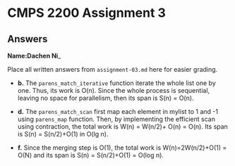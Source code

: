 # CMPS 2200 Assignment 3
## Answers

**Name:**____________Dachen Ni_____________


Place all written answers from `assignment-03.md` here for easier grading.


- **b.**
The `parens_match_iterative` function iterate the whole list one by one. Thus, its work is O(n). Since the whole process is sequential, leaving no space for parallelism, then its span is S(n) = O(n).

- **d.**
The `parens_match_scan` first map each element in mylist to 1 and -1 using `parens_map` function. Then, by implementing the efficient scan using contraction, the total work is W(n) = W(n/2)+ O(n) = O(n). Its span is S(n) = S(n/2)+O(1) in O(lg n).


- **f.**
Since the merging step is O(1), the total work is W(n)=2W(n/2)+O(1) = O(N) and its span is S(n) = S(n/2)+O(1) = O(log n).
